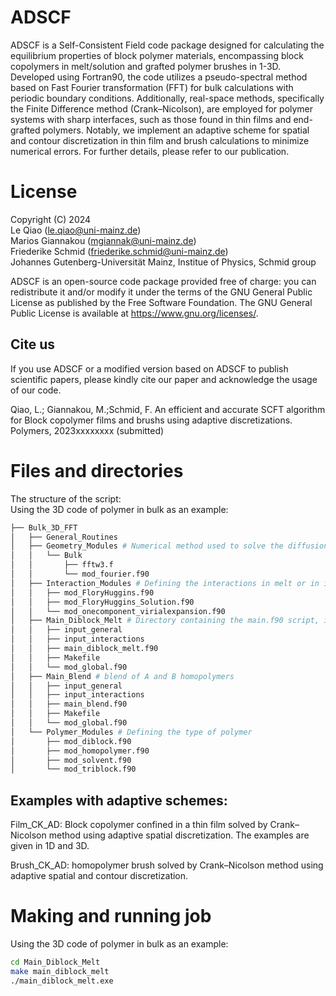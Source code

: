 # ADSCF
ADSCF is a Self-Consistent Field code package designed for calculating the equilibrium properties of block polymer materials, encompassing block copolymers in melt/solution and grafted polymer brushes in 1-3D. Developed using Fortran90, the code utilizes a pseudo-spectral method based on Fast Fourier transformation (FFT) for bulk calculations with periodic boundary conditions. Additionally, real-space methods, specifically the Finite Difference method (Crank–Nicolson), are employed for polymer systems with sharp interfaces, such as those found in thin films and end-grafted polymers. Notably, we implement an adaptive scheme for spatial and contour discretization in thin film and brush calculations to minimize numerical errors. For further details, please refer to our publication.

# License 

Copyright (C) 2024  
Le Qiao (<le.qiao@uni-mainz.de>)  
Marios Giannakou (<mgiannak@uni-mainz.de>)  
Friederike Schmid (<friederike.schmid@uni-mainz.de>)  
Johannes Gutenberg-Universität Mainz, Institue of Physics, Schmid group  

ADSCF is an open-source code package provided free of charge: you can redistribute it and/or modify it under the terms of the GNU General Public License as published by the Free Software Foundation. The GNU General Public License is available at <https://www.gnu.org/licenses/>.

## Cite us 
If you use ADSCF or a modified version based on ADSCF to publish scientific papers, please kindly cite our paper and acknowledge the usage of our code.  

Qiao, L.; Giannakou, M.;Schmid, F. An efficient and accurate SCFT algorithm for Block copolymer
films and brushs using adaptive discretizations. Polymers, 2023xxxxxxxx (submitted)



# Files and directories
The structure of the script:\
Using the 3D code of polymer in bulk as an example:
```bash
├── Bulk_3D_FFT
│   ├── General_Routines
│   ├── Geometry_Modules # Numerical method used to solve the diffusion equation, in this emaple FFT is used. 
│   │   └── Bulk
│   │       ├── fftw3.f
│   │       └── mod_fourier.f90
│   ├── Interaction_Modules # Defining the interactions in melt or in implicit/explicit solvent.
│   │   ├── mod_FloryHuggins.f90
│   │   ├── mod_FloryHuggins_Solution.f90
│   │   └── mod_onecomponent_virialexpansion.f90
│   ├── Main_Diblock_Melt # Directory containing the main.f90 script, input parmeters and Makefiles
│   │   ├── input_general
│   │   ├── input_interactions
│   │   ├── main_diblock_melt.f90
│   │   ├── Makefile
│   │   └── mod_global.f90
│   ├── Main_Blend # blend of A and B homopolymers
│   │   ├── input_general
│   │   ├── input_interactions
│   │   ├── main_blend.f90
│   │   ├── Makefile
│   │   └── mod_global.f90
│   └── Polymer_Modules # Defining the type of polymer
│       ├── mod_diblock.f90
│       ├── mod_homopolymer.f90
│       ├── mod_solvent.f90
│       └── mod_triblock.f90
```
## Examples with adaptive schemes:
Film_CK_AD: Block copolymer confined in a thin film solved by Crank–Nicolson method using adaptive spatial discretization. The examples are given in 1D and 3D. 

Brush_CK_AD: homopolymer brush solved by Crank–Nicolson method using adaptive spatial and contour discretization.   

# Making and running job
Using the 3D code of polymer in bulk as an example: 
```bash
cd Main_Diblock_Melt
make main_diblock_melt  
./main_diblock_melt.exe  
```

